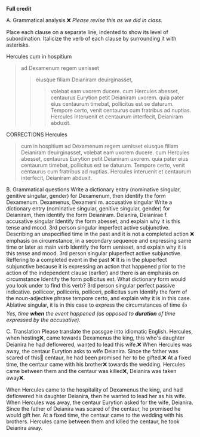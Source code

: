 **Full credit**

A. Grammatical analysis ❌ *Please revise this as we did in class.*

Place each clause on a separate line, indented to show its level of subordination. Italicize the verb of each clause by surrounding it with asterisks.

Hercules cum in hospitium 
>ad Dexamenum regem uenisset
>>eiusque filiam Deianiram deuirginasset,
>>>volebat eam uxorem ducere. 
cum Hercules abesset, 
>centaurus Eurytion petit Deianiram uxorem. 
quia pater eius centaurum timebat,
>pollicitus est se daturum.
Tempore certo, 
>venit centaurus cum fratribus 
>>ad nuptias. 
Hercules interuenit 
>et centaurum interfecit, 
>>Deianiram abduxit.

CORRECTIONS
Hercules
>cum in hospitium ad Dexamenum regem uenisset
>eiusque filiam Deianiram deuirginasset,
volebat eam uxorem ducere.
>cum Hercules abesset,
centaurus Eurytion petit Deianiram uxorem.
>quia pater eius centaurum timebat,
pollicitus est
>se daturum.
Tempore certo, venit centaurus cum fratribus ad nuptias. 
Hercules interuenit 
et centaurum interfecit, 
Deianiram abduxit.

B. Grammatical questions
Write a dictionary entry (nominative singular, genitive singular, gender) for Dexamenum, then identify the form Dexamenum. Dexamenus, Dexameni m. accusative singular
Write a dictionary entry (nominative singular, genitive singular, gender) for Deianiram, then identify the form Deianiram. Deianira, Deianirae f. accusative singular
Identify the form abesset, and explain why it is this tense and mood. 3rd person singular imperfect active subjunctive. Describing an unspecified time in the past and it is not a completed action ❌ emphasis on circumstance, in a secondary sequence and expressing same time or later as main verb
Identify the form uenisset, and explain why it is this tense and mood. 3rd person singular pluperfect active subjunctive. Reffering to a completed event in the past ❌  It is in the pluperfect subjunctive because it is expressing an action that happened prior to the action of the independent clause (earlier) and there is an emphasis on circumstance
Identify the form pollicitus est. What dictionary form would you look under to find this verb? 3rd person singular perfect passive indicative. polliceor, polliceris, polliceri, pollicitus sum
Identify the form of the noun-adjective phrase tempore certo, and explain why it is in this case. Ablative singular, it is in this case to express the circumstances of time 👍 *Yes, time **when** the event happened (as opposed to **duration** of time expressed by the accusative).*

C. Translation
Please translate the passgae into idiomatic English.
Hercules, when hosting❌, came towards Dexamenus the king, this who's daughter Deianira he had deflowered, wanted to lead this wife.❌
When Hercules was away, the centaur Eurytion asks to wife Deianira.
Since the father was scared of this🤔 centaur, he had been promised her to be gifted.❌
At a fixed time, the centaur came with his brother❌ towards the wedding.
Hercules came between them and the centaur was killed❌, Deianira was taken away❌.

When Hercules came to the hospitality of Dexamenus the king, and had deflowered his daughter Deianira, then he wanted to lead her as his wife.
When Hercules was away, the centaur Eurytion asked for the wife, Deianira.
Since the father of Deianira was scared of the centaur, he promised he would gift her.
At a fixed time, the centaur came to the wedding with his brothers.
Hercules came between them and killed the centaur, he took Deianira away.
